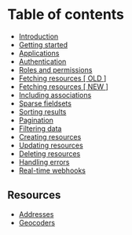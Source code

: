 # Table of contents

* [Introduction](README.md)
* [Getting started](introduction.md)
* [Applications](applications.md)
* [Authentication](authentication.md)
* [Roles and permissions](roles-and-permissions.md)
* [Fetching resources \[ OLD \]](fetching-resources.md)
* [Fetching resources \[ NEW \]](fetching-resources-new.md)
* [Including associations](including-associations.md)
* [Sparse fieldsets](sparse-fieldsets.md)
* [Sorting results](sorting-results.md)
* [Pagination](pagination.md)
* [Filtering data](filtering-data.md)
* [Creating resources](creating-resources.md)
* [Updating resources](updating-resources.md)
* [Deleting resources](deleting-resources.md)
* [Handling errors](handling-errors.md)
* [Real-time webhooks](real-time-webhooks.md)

## Resources

* [Addresses](resources/addresses.md)
* [Geocoders](resources/geocoders.md)

